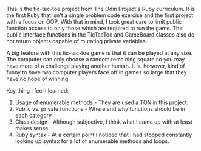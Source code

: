 This is the tic-tac-toe project from The Odin Project's Ruby curriculum.  It is the first Ruby that isn't a single problem code exercise and the first project with a focus on OOP.  With that in mind, I took great care to limit public function access to only those which are required to run the game.  The public interface functions in the TicTacToe and GameBoard classes also do not return objects capable of mutating private variables.

A big feature with this tic-tac-toe game is that it can be played at any size.  The computer can only choose a random remaining square so you may have more of a challenge playing another human.  It is, however, kind of funny to have two computer players face off in games so large that they have no hope of winning.

Key thing I feel I learned:
 1. Usage of enumerable methods - They are used a TON in this project.
 2. Public vs. private functions - Where and why functions should be in each category
 3. Class design - Although subjective, I think what I came up with at least makes sense.
 4. Ruby syntax - At a certain point I noticed that I had stopped constantly looking up syntax for a lot of enumerable methods and loops.